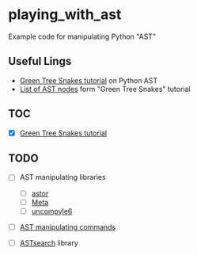 # playing_with_ast

Example code for manipulating Python "AST"

## Useful Lings

- [Green Tree Snakes tutorial][1] on Python AST
- [List of AST nodes][7] form "Green Tree Snakes" tutorial

## TOC

- [x] [Green Tree Snakes tutorial](green_tree_snakes/sample.ipynb)

## TODO

- [ ] AST manipulating libraries
    - [ ] [astor][2]
    - [ ] [Meta][3]
    - [ ] [uncompyle6][4]
- [ ] [AST manipulating commands][5]
- [ ] [ASTsearch][6] library


[1]: https://greentreesnakes.readthedocs.io/en/latest/
[2]: https://github.com/berkerpeksag/astor
[3]: https://github.com/srossross/Meta
[4]: https://github.com/rocky/python-uncompyle6/
[5]: https://greentreesnakes.readthedocs.io/en/latest/tofrom.html#fixing-locations
[6]: https://astsearch.readthedocs.io/en/latest/
[7]: https://greentreesnakes.readthedocs.io/en/latest/nodes.html